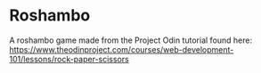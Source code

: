 # Roshambo

A roshambo game made from the Project Odin tutorial found here:
https://www.theodinproject.com/courses/web-development-101/lessons/rock-paper-scissors
